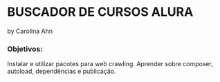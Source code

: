 # BUSCADOR DE CURSOS ALURA

by Carolina Ahn

### Objetivos:
Instalar e utilizar pacotes para web crawling.
Aprender sobre composer, autoload, dependências e publicação.

